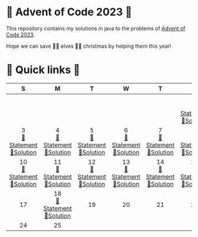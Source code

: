 # 🎅 Advent of Code 2023 🤶

This repository contains my solutions in java to the problems of [Advent of Code 2023](https://adventofcode.com/2023).

Hope we can save 🧝‍♀️ elves 🧝‍♂️ christmas by helping them this year!

# 🎄 Quick links 🎄

|                                                              S 	                                                               |                                                              M 	                                                               |                                                              T 	                                                               |                                                              W 	                                                               |                                                              T 	                                                               |                                                              F 	                                                               | S 	                    |
|:------------------------------------------------------------------------------------------------------------------------------:|:------------------------------------------------------------------------------------------------------------------------------:|:------------------------------------------------------------------------------------------------------------------------------:|:------------------------------------------------------------------------------------------------------------------------------:|:------------------------------------------------------------------------------------------------------------------------------:|:------------------------------------------------------------------------------------------------------------------------------:|:-:	                    |
|                                                                                                                                |                                                                                                                                |                                                                                                                                |                                                                                                                                |                                                                                                                                |  1<br/>[📜Statement](https://adventofcode.com/2023/day/1)<br/>[🚀Solution](java/src/main/java/fr/rk/aoc/challenge/Day1.java)   |2<br/>[📜Statement](https://adventofcode.com/2023/day/2)<br/>[🚀Solution](java/src/main/java/fr/rk/aoc/challenge/Day2.java)
|  3<br/>[📜Statement](https://adventofcode.com/2023/day/3)<br/>[🚀Solution](java/src/main/java/fr/rk/aoc/challenge/Day3.java)   |  4<br/>[📜Statement](https://adventofcode.com/2023/day/4)<br/>[🚀Solution](java/src/main/java/fr/rk/aoc/challenge/Day4.java)   |  5<br/>[📜Statement](https://adventofcode.com/2023/day/5)<br/>[🚀Solution](java/src/main/java/fr/rk/aoc/challenge/Day5.java)   |  6<br/>[📜Statement](https://adventofcode.com/2023/day/6)<br/>[🚀Solution](java/src/main/java/fr/rk/aoc/challenge/Day6.java)   |  7<br/>[📜Statement](https://adventofcode.com/2023/day/7)<br/>[🚀Solution](java/src/main/java/fr/rk/aoc/challenge/Day7.java)   |  8<br/>[📜Statement](https://adventofcode.com/2023/day/8)<br/>[🚀Solution](java/src/main/java/fr/rk/aoc/challenge/Day8.java)   |9<br/>[📜Statement](https://adventofcode.com/2023/day/9)<br/>[🚀Solution](java/src/main/java/fr/rk/aoc/challenge/Day9.java)
| 10<br/>[📜Statement](https://adventofcode.com/2023/day/10)<br/>[🚀Solution](java/src/main/java/fr/rk/aoc/challenge/Day10.java) | 11<br/>[📜Statement](https://adventofcode.com/2023/day/11)<br/>[🚀Solution](java/src/main/java/fr/rk/aoc/challenge/Day11.java) | 12<br/>[📜Statement](https://adventofcode.com/2023/day/12)<br/>[🚀Solution](java/src/main/java/fr/rk/aoc/challenge/Day12.java) | 13<br/>[📜Statement](https://adventofcode.com/2023/day/13)<br/>[🚀Solution](java/src/main/java/fr/rk/aoc/challenge/Day13.java) | 14<br/>[📜Statement](https://adventofcode.com/2023/day/14)<br/>[🚀Solution](java/src/main/java/fr/rk/aoc/challenge/Day14.java) | 15<br/>[📜Statement](https://adventofcode.com/2023/day/15)<br/>[🚀Solution](java/src/main/java/fr/rk/aoc/challenge/Day15.java) |16<br/>[📜Statement](https://adventofcode.com/2023/day/16)<br/>[🚀Solution](java/src/main/java/fr/rk/aoc/challenge/Day16.java)
|                                                               17                                                               | 18<br/>[📜Statement](https://adventofcode.com/2023/day/18)<br/>[🚀Solution](java/src/main/java/fr/rk/aoc/challenge/Day18.java) |                                                               19                                                               |                                                               20                                                               |                                                               21                                                               |                                                               22                                                               |23
|                                                               24                                                               |                                                               25                                                               |                                                                                                                                |                                                                                                                                |                                                                                                                                |                                                                                                                                |